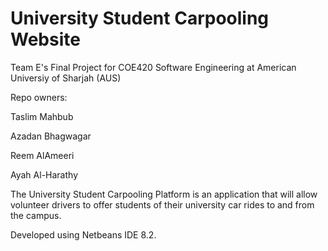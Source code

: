# University Student Carpooling Website
Team E's Final Project for COE420 Software Engineering at American Universiy of Sharjah (AUS)

Repo owners:

Taslim Mahbub 

Azadan Bhagwagar

Reem AlAmeeri

Ayah Al-Harathy

The University Student Carpooling Platform is an application that will allow volunteer drivers to offer students of their university car rides to and from the campus. 

Developed using Netbeans IDE 8.2.
